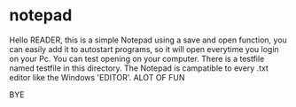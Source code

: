 # notepad
Hello READER, this is a simple Notepad using a save and open function, you can easily
add it to autostart programs, so it will open everytime you login on your Pc.
You can test opening on your computer. There is a testfile named testfile in this directory. 
The Notepad is campatible to every .txt editor like the Windows 'EDITOR'.
ALOT OF FUN

BYE
